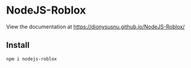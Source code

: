 # NodeJS-Roblox
View the documentation at https://dionysusnu.github.io/NodeJS-Roblox/
## Install
`npm i nodejs-roblox`
